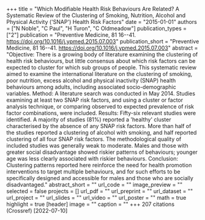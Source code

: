 +++
title = "Which Modifiable Health Risk Behaviours Are Related? A Systematic Review of the Clustering of Smoking, Nutrition, Alcohol and Physical Activity ('SNAP') Health Risk Factors"
date = "2015-01-01"
authors = ["N Noble", "C Paul", "H Turon", "C Oldmeadow"]
publication_types = ["2"]
publication = "Preventive Medicine, 81 16--41. https://doi.org/10.1016/j.ypmed.2015.07.003"
publication_short = "Preventive Medicine, 81 16--41. https://doi.org/10.1016/j.ypmed.2015.07.003"
abstract = "Objective: There is a growing body of literature examining the clustering of health risk behaviours, but little consensus about which risk factors can be expected to cluster for which sub groups of people. This systematic review aimed to examine the international literature on the clustering of smoking, poor nutrition, excess alcohol and physical inactivity (SNAP) health behaviours among adults, including associated socio-demographic variables. Method: A literature search was conducted in May 2014. Studies examining at least two SNAP risk factors, and using a cluster or factor analysis technique, or comparing observed to expected prevalence of risk factor combinations, were included. Results: Fifty-six relevant studies were identified. A majority of studies (81%) reported a 'healthy' cluster characterised by the absence of any SNAP risk factors. More than half of the studies reported a clustering of alcohol with smoking, and half reported clustering of all four SNAP risk factors. The methodological quality of included studies was generally weak to moderate. Males and those with greater social disadvantage showed riskier patterns of behaviours; younger age was less clearly associated with riskier behaviours. Conclusion: Clustering patterns reported here reinforce the need for health promotion interventions to target multiple behaviours, and for such efforts to be specifically designed and accessible for males and those who are socially disadvantaged."
abstract_short = ""
url_code = ""
image_preview = ""
selected = false
projects = []
url_pdf = ""
url_preprint = ""
url_dataset = ""
url_project = ""
url_slides = ""
url_video = ""
url_poster = ""
math = true
highlight = true
[header]
image = ""
caption = ""
+++
207 citations (Crossref) [2022-07-10]
